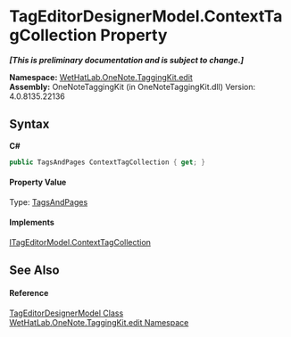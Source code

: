 # TagEditorDesignerModel.ContextTagCollection Property 
 _**\[This is preliminary documentation and is subject to change.\]**_

**Namespace:**&nbsp;<a href="60ca3730-00cd-fce3-4009-523f3952fd9e.md">WetHatLab.OneNote.TaggingKit.edit</a><br />**Assembly:**&nbsp;OneNoteTaggingKit (in OneNoteTaggingKit.dll) Version: 4.0.8135.22136

## Syntax

**C#**<br />
``` C#
public TagsAndPages ContextTagCollection { get; }
```


#### Property Value
Type: <a href="55690233-0343-b962-e73d-0385d0bc7865.md">TagsAndPages</a>

#### Implements
<a href="9f4cf392-bd04-b8e7-d73c-d8ff5d139873.md">ITagEditorModel.ContextTagCollection</a><br />

## See Also


#### Reference
<a href="4f801abf-0a46-9031-8b58-a589753352e3.md">TagEditorDesignerModel Class</a><br /><a href="60ca3730-00cd-fce3-4009-523f3952fd9e.md">WetHatLab.OneNote.TaggingKit.edit Namespace</a><br />